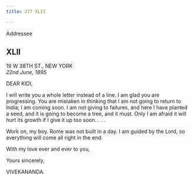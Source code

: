```yaml
---
title: 277 XLII

---
```

  

  
 Addressee

## XLII

19 W 38TH ST., NEW YORK  
*22nd June, 1895*

DEAR KIDI,

I will write you a whole letter instead of a line. I am glad you are
progressing. You are mistaken in thinking that I am not going to return
to India; I am coming soon. I am not giving to failures, and here I have
planted a seed, and it is going to become a tree, and it must. Only I am
afraid it will hurt its growth if I give it up too soon. . . .

Work on, my boy. Rome was not built in a day. I am guided by the Lord,
so everything will come all right in the end.

With my love ever and ever to you,

Yours sincerely,

VIVEKANANDA.